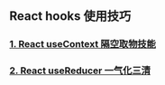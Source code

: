 ## React hooks 使用技巧 

### [1. React useContext 隔空取物技能](./src/markdown/useContext.md)

### [2. React useReducer 一气化三清](./src/markdown/useReducer.md)



